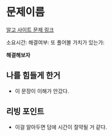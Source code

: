# 문제이름

[알고 사이트 문제 링크]()

소요시간:
해결여부:
또 풀어볼 가치가 있는가:

**해결해보자**

## 나를 힘들게 한거

- 이 문장이 이해가 안갔다.

## 리빙 포인트

- 이걸 알아두면 담에 시간이 절약될 거 같다.
